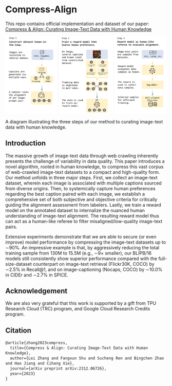 # Compress-Align

This repo contains official implementation and dataset of our paper: [Compress & Align: Curating Image-Text Data with Human Knowledge](https://arxiv.org/abs/2312.06726)

<p align="center">
  <img src="figs/method.png" width="800">

  A diagram illustrating the three steps of our method to curating image-text data with human knowledge.
</p>

## Introduction

The massive growth of image-text data through web crawling inherently presents the challenge of variability in data quality. This paper introduces a novel algorithm, rooted in human knowledge, to compress this vast corpus
of web-crawled image-text datasets to a compact and high-quality form. Our method unfolds in three major steps. First, we collect an image-text dataset, wherein each image is associated with multiple captions sourced from diverse origins. Then, to systemically capture human preferences regarding the best caption paired with each image, we establish a comprehensive set of both subjective and objective criteria for critically guiding the alignment assessment from labelers. Lastly, we train a reward model on the annotated dataset to internalize the nuanced human understanding of image-text alignment. The resulting reward model thus can act as a human-like referee to filter misaligned/low-quality image-text pairs. 

Extensive experiments demonstrate that we are able to secure (or even improve) model performance by compressing the image-text datasets up to ∼90%. An impressive example is that, by aggressively reducing the total training sample from 130M to 15.5M (e.g., ∼9× smaller), our BLIPB/16 models still consistently show superior performance compared with the full-size-dataset counterpart on image-text retrieval (Flickr30K, COCO) by ∼2.5% in Recall@1, and on image-captioning (Nocaps, COCO) by ∼10.0% in CIDEr and ∼2.7% in SPICE.

## Acknowledgement

We are also very grateful that this work is supported by a gift from TPU Research Cloud (TRC) program, and Google Cloud Research Credits program.

## Citation

```
@article{zhang2023compress,
  title={Compress & Align: Curating Image-Text Data with Human Knowledge},
  author={Lei Zhang and Fangxun Shu and Sucheng Ren and Bingchen Zhao and Hao Jiang and Cihang Xie},
  journal={arXiv preprint arXiv:2312.06726},
  year={2023}
}
```
